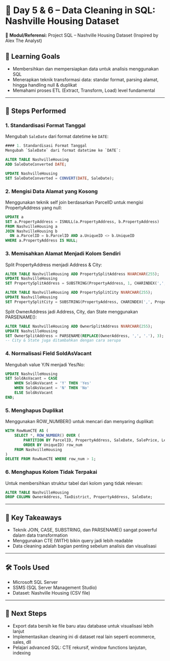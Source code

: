 # 📅 Day 5 & 6 – Data Cleaning in SQL: Nashville Housing Dataset

🧠 **Modul/Referensi:** Project SQL – Nashville Housing Dataset (Inspired by Alex The Analyst)

## 🎯 Learning Goals
- Membersihkan dan mempersiapkan data untuk analisis menggunakan SQL
- Menerapkan teknik transformasi data: standar format, parsing alamat, hingga handling null & duplikat
- Memahami proses ETL (Extract, Transform, Load) level fundamental

---

## 🧹 Steps Performed

### 1. Standardisasi Format Tanggal
Mengubah `SaleDate` dari format datetime ke `DATE`:
```sql
#### 1. Standardisasi Format Tanggal
Mengubah `SaleDate` dari format datetime ke `DATE`:

ALTER TABLE NashvilleHousing
ADD SaleDateConverted DATE;

UPDATE NashvilleHousing
SET SaleDateConverted = CONVERT(DATE, SaleDate);
```

### 2. Mengisi Data Alamat yang Kosong
Menggunakan teknik self join berdasarkan ParcelID untuk mengisi PropertyAddress yang null:
```sql
UPDATE a
SET a.PropertyAddress = ISNULL(a.PropertyAddress, b.PropertyAddress)
FROM NashvilleHousing a
JOIN NashvilleHousing b
  ON a.ParcelID = b.ParcelID AND a.UniqueID <> b.UniqueID
WHERE a.PropertyAddress IS NULL;
```

### 3. Memisahkan Alamat Menjadi Kolom Sendiri
Split PropertyAddress menjadi Address & City:
```sql
ALTER TABLE NashvilleHousing ADD PropertySplitAddress NVARCHAR(255);
UPDATE NashvilleHousing
SET PropertySplitAddress = SUBSTRING(PropertyAddress, 1, CHARINDEX(',', PropertyAddress) -1);

ALTER TABLE NashvilleHousing ADD PropertySplitCity NVARCHAR(255);
UPDATE NashvilleHousing
SET PropertySplitCity = SUBSTRING(PropertyAddress, CHARINDEX(',', PropertyAddress) +1, LEN(PropertyAddress));
```
Split OwnerAddress jadi Address, City, dan State menggunakan PARSENAME():
```sql
ALTER TABLE NashvilleHousing ADD OwnerSplitAddress NVARCHAR(255);
UPDATE NashvilleHousing
SET OwnerSplitAddress = PARSENAME(REPLACE(OwnerAddress, ',', '.'), 3);
-- City & State juga ditambahkan dengan cara serupa
```

### 4. Normalisasi Field SoldAsVacant
Mengubah value Y/N menjadi Yes/No:
```sql
UPDATE NashvilleHousing
SET SoldAsVacant = CASE 
    WHEN SoldAsVacant = 'Y' THEN 'Yes'
    WHEN SoldAsVacant = 'N' THEN 'No'
    ELSE SoldAsVacant
END;
```

### 5. Menghapus Duplikat
Menggunakan ROW_NUMBER() untuk mencari dan menyaring duplikat:
```sql
WITH RowNumCTE AS (
    SELECT *, ROW_NUMBER() OVER (
        PARTITION BY ParcelID, PropertyAddress, SaleDate, SalePrice, LegalReference
        ORDER BY UniqueID) row_num
    FROM NashvilleHousing
)
DELETE FROM RowNumCTE WHERE row_num > 1;
```

### 6. Menghapus Kolom Tidak Terpakai
Untuk membersihkan struktur tabel dari kolom yang tidak relevan:
```sql
ALTER TABLE NashvilleHousing
DROP COLUMN OwnerAddress, TaxDistrict, PropertyAddress, SaleDate;
```

---

## 🧠 Key Takeaways
- Teknik JOIN, CASE, SUBSTRING, dan PARSENAME() sangat powerful dalam data transformation
- Menggunakan CTE (WITH) bikin query jadi lebih readable
- Data cleaning adalah bagian penting sebelum analisis dan visualisasi

---

## 🛠️ Tools Used
- Microsoft SQL Server
- SSMS (SQL Server Management Studio)
- Dataset: Nashville Housing (CSV file)

---

## 📌 Next Steps
- Export data bersih ke file baru atau database untuk visualisasi lebih lanjut
- Implementasikan cleaning ini di dataset real lain seperti ecommerce, sales, dll
- Pelajari advanced SQL: CTE rekursif, window functions lanjutan, indexing

